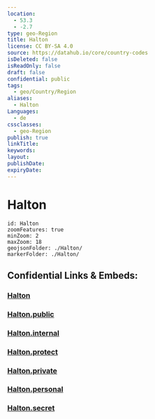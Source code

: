 ```yaml
---
location:
  - 53.3
  - -2.7
type: geo-Region
title: Halton
license: CC BY-SA 4.0
source: https://datahub.io/core/country-codes
isDeleted: false
isReadOnly: false
draft: false
confidential: public
tags:
  - geo/Country/Region
aliases:
  - Halton
Languages:
  - de
cssclasses:
  - geo-Region
publish: true
linkTitle:
keywords:
layout:
publishDate:
expiryDate:
---
```


# Halton

```leaflet
id: Halton
zoomFeatures: true 
minZoom: 2 
maxZoom: 18
geojsonFolder: ./Halton/
markerFolder: ./Halton/
```


## Confidential Links & Embeds: 

### [Halton](/_Standards/Earth/Continent/Europe/Europe~North/UK/England/Regions~England/North_West_England/Halton.md) 

### [Halton.public](/_public/Earth/Continent/Europe/Europe~North/UK/England/Regions~England/North_West_England/Halton.public.md) 

### [Halton.internal](/_internal/Earth/Continent/Europe/Europe~North/UK/England/Regions~England/North_West_England/Halton.internal.md) 

### [Halton.protect](/_protect/Earth/Continent/Europe/Europe~North/UK/England/Regions~England/North_West_England/Halton.protect.md) 

### [Halton.private](/_private/Earth/Continent/Europe/Europe~North/UK/England/Regions~England/North_West_England/Halton.private.md) 

### [Halton.personal](/_personal/Earth/Continent/Europe/Europe~North/UK/England/Regions~England/North_West_England/Halton.personal.md) 

### [Halton.secret](/_secret/Earth/Continent/Europe/Europe~North/UK/England/Regions~England/North_West_England/Halton.secret.md)

